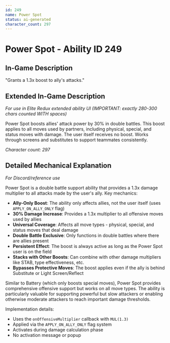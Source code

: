 ```yaml
---
id: 249
name: Power Spot
status: ai-generated
character_count: 297
---
```


# Power Spot - Ability ID 249

## In-Game Description
"Grants a 1.3x boost to ally's attacks."

## Extended In-Game Description
*For use in Elite Redux extended ability UI (IMPORTANT: exactly 280-300 chars counted WITH spaces)*

Power Spot boosts allies' attack power by 30% in double battles. This boost applies to all moves used by partners, including physical, special, and status moves with damage. The user itself receives no boost. Works through screens and substitutes to support teammates consistently.

*Character count: 297*

## Detailed Mechanical Explanation
*For Discord/reference use*

Power Spot is a double battle support ability that provides a 1.3x damage multiplier to all attacks made by the user's ally. Key mechanics:

- **Ally-Only Boost**: The ability only affects allies, not the user itself (uses `APPLY_ON_ALLY_ONLY` flag)
- **30% Damage Increase**: Provides a 1.3x multiplier to all offensive moves used by allies
- **Universal Coverage**: Affects all move types - physical, special, and status moves that deal damage
- **Double Battle Exclusive**: Only functions in double battles where there are allies present
- **Persistent Effect**: The boost is always active as long as the Power Spot user is on the field
- **Stacks with Other Boosts**: Can combine with other damage multipliers like STAB, type effectiveness, etc.
- **Bypasses Protective Moves**: The boost applies even if the ally is behind Substitute or Light Screen/Reflect

Similar to Battery (which only boosts special moves), Power Spot provides comprehensive offensive support but works on all move types. The ability is particularly valuable for supporting powerful but slow attackers or enabling otherwise moderate attackers to reach important damage thresholds.

Implementation details:
- Uses the `onOffensiveMultiplier` callback with `MUL(1.3)`
- Applied via the `APPLY_ON_ALLY_ONLY` flag system
- Activates during damage calculation phase
- No activation message or popup